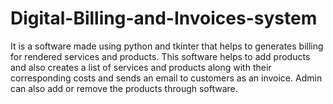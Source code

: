 # Digital-Billing-and-Invoices-system
It is a software made using python and tkinter that helps to generates billing for rendered services and products. This software helps to add products and also
creates a list of services and products along with their corresponding costs and sends an email
to customers as an invoice. Admin can also add or remove the products through software.

